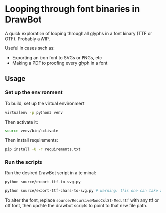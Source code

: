 # Looping through font binaries in DrawBot

A quick exploration of looping through all glyphs in a font binary (TTF or OTF). Probably a WIP.

Useful in cases such as:
- Exporting an icon font to SVGs or PNGs, etc
- Making a PDF to proofing every glyph in a font

## Usage

### Set up the environment

To build, set up the virtual environment

```bash
virtualenv -p python3 venv
```

Then activate it:

```bash
source venv/bin/activate
```

Then install requirements:

```bash
pip install -U -r requirements.txt
```

### Run the scripts

Run the desired DrawBot script in a terminal:

```bash
python source/export-ttf-to-svg.py
```

```bash
python source/export-ttf-chars-to-svg.py # warning: this one can take a while for a large font!
```

To alter the font, replace `source/RecursiveMonoCslSt-Med.ttf` with any ttf or otf font, then update the drawbot scripts to point to that new file path.

